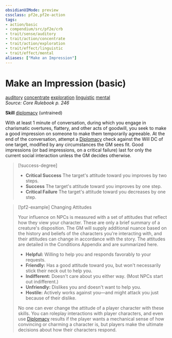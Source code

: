 ```yaml
---
obsidianUIMode: preview
cssclass: pf2e,pf2e-action
tags:
- action/basic
- compendium/src/pf2e/crb
- trait/sense/auditory
- trait/action/concentrate
- trait/action/exploration
- trait/effect/linguistic
- trait/effect/mental
aliases: ["Make an Impression"]
---
```

# Make an Impression (basic)
[auditory](auditory.md)  [concentrate](concentrate.md)  [exploration](exploration.md)  [linguistic](linguistic.md)  [mental](mental.md)  
*Source: Core Rulebook p. 246*  

**Skill** [diplomacy](../../compendium/skills.md#Diplomacy) (untrained)

With at least 1 minute of conversation, during which you engage in charismatic overtures, flattery, and other acts of goodwill, you seek to make a good impression on someone to make them temporarily agreeable. At the end of the conversation, attempt a [Diplomacy](../../compendium/skills.md#Diplomacy) check against the Will DC of one target, modified by any circumstances the GM sees fit. Good impressions (or bad impressions, on a critical failure) last for only the current social interaction unless the GM decides otherwise.

> [!success-degree] 
> - **Critical Success** The target's attitude toward you improves by two steps.
> - **Success** The target's attitude toward you improves by one step.
> - **Critical Failure** The target's attitude toward you decreases by one step.

> [!pf2-example] Changing Attitudes
> 
> Your influence on NPCs is measured with a set of attitudes that reflect how they view your character. These are only a brief summary of a creature's disposition. The GM will supply additional nuance based on the history and beliefs of the characters you're interacting with, and their attitudes can change in accordance with the story. The attitudes are detailed in the Conditions Appendix and are summarized here.
> 
> - **Helpful:** Willing to help you and responds favorably to your requests.
> - **Friendly:** Has a good attitude toward you, but won't necessarily stick their neck out to help you.
> - **Indifferent:** Doesn't care about you either way. (Most NPCs start out indifferent.)
> - **Unfriendly:** Dislikes you and doesn't want to help you.
> - **Hostile:** Actively works against you—and might attack you just because of their dislike.
> 
> No one can ever change the attitude of a player character with these skills. You can roleplay interactions with player characters, and even use [Diplomacy](../../compendium/skills.md#Diplomacy) results if the player wants a mechanical sense of how convincing or charming a character is, but players make the ultimate decisions about how their characters respond.